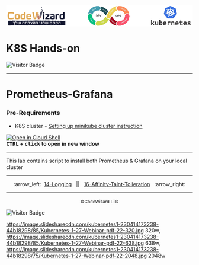 ![](../../resources/k8s-logos.png)

# K8S Hands-on
![Visitor Badge](https://visitor-badge.laobi.icu/badge?page_id=nirgeier)

---
# Prometheus-Grafana

### Pre-Requirements
- K8S cluster - <a href="../00-VerifyCluster">Setting up minikube cluster instruction</a>

[![Open in Cloud Shell](https://gstatic.com/cloudssh/images/open-btn.svg)](https://console.cloud.google.com/cloudshell/editor?cloudshell_git_repo=https://github.com/nirgeier/KubernetesLabs)  
**<kbd>CTRL</kbd> + <kbd>click</kbd> to open in new window**

---

This lab contains script to install both Prometheus & Grafana on your local cluster
<!-- navigation start -->

---

<div align="center">
:arrow_left:&nbsp;
  <a href="../14-Logging">14-Logging</a>
&nbsp;&nbsp;||&nbsp;&nbsp;  <a href="../16-Affinity-Taint-Tolleration">16-Affinity-Taint-Tolleration</a>
  &nbsp; :arrow_right:</div>

---

<div align="center">
  <small>&copy;CodeWizard LTD</small>
</div>

![Visitor Badge](https://visitor-badge.laobi.icu/badge?page_id=nirgeier)

<!-- navigation end -->

https://image.slidesharecdn.com/kubernetes1-230414173238-44b18298/85/Kubernetes-1-27-Webinar-pdf-22-320.jpg 320w, https://image.slidesharecdn.com/kubernetes1-230414173238-44b18298/85/Kubernetes-1-27-Webinar-pdf-22-638.jpg 638w, https://image.slidesharecdn.com/kubernetes1-230414173238-44b18298/75/Kubernetes-1-27-Webinar-pdf-22-2048.jpg 2048w